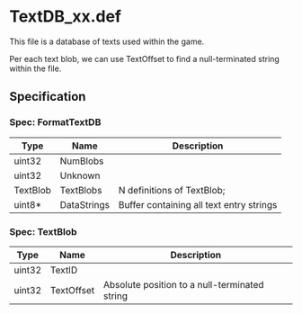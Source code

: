 # TextDB_xx.def
This file is a database of texts used within the game.

Per each text blob, we can use TextOffset to find a null-terminated string within the file.

## Specification

### Spec: FormatTextDB

| Type | Name | Description |
| ---- | ---- | ----------- |
| uint32 | NumBlobs |  |
| uint32 | Unknown |  |
| TextBlob | TextBlobs | N definitions of TextBlob;  |
| uint8* | DataStrings | Buffer containing all text entry strings |
### Spec: TextBlob

| Type | Name | Description |
| ---- | ---- | ----------- |
| uint32 | TextID |  |
| uint32 | TextOffset | Absolute position to a null-terminated string |

